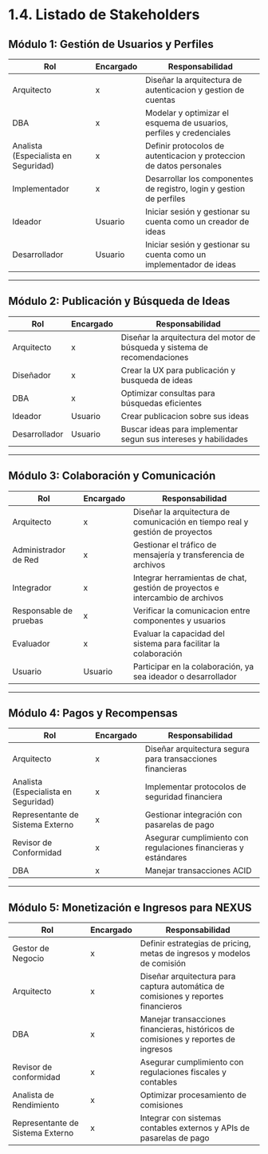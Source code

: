 # 1.4. Listado de Stakeholders

## Módulo 1: Gestión de Usuarios y Perfiles

|Rol|Encargado|Responsabilidad|
|-|-|-|
|Arquitecto|x|Diseñar la arquitectura de autenticacion y gestion de cuentas|
|DBA|x|Modelar y optimizar el esquema de usuarios, perfiles y credenciales|
|Analista (Especialista en Seguridad)|x|Definir protocolos de autenticacion y proteccion de datos personales|
|Implementador|x|Desarrollar los componentes de registro, login y gestion de perfiles|
|Ideador|Usuario|Iniciar sesión y gestionar su cuenta como un creador de ideas|
|Desarrollador|Usuario|Iniciar sesión y gestionar su cuenta como un implementador de ideas|
---

## Módulo 2: Publicación y Búsqueda de Ideas

|Rol|Encargado|Responsabilidad|
|-|-|-|
|Arquitecto|x|Diseñar la arquitectura del motor de búsqueda y sistema de recomendaciones|
|Diseñador|x|Crear la UX para publicación y busqueda de ideas|
|DBA|x|Optimizar consultas para búsquedas eficientes|
|Ideador|Usuario|Crear publicacion sobre sus ideas|
|Desarrollador|Usuario|Buscar ideas para implementar segun sus intereses y habilidades|
---

## Módulo 3: Colaboración y Comunicación

|Rol|Encargado|Responsabilidad|
|-|-|-|
|Arquitecto|x|Diseñar la arquitectura de comunicación en tiempo real y gestión de proyectos|
|Administrador de Red|x|Gestionar el tráfico de mensajería y transferencia de archivos|
|Integrador|x|Integrar herramientas de chat, gestión de proyectos e intercambio de archivos|
|Responsable de pruebas|x|Verificar la comunicacion entre componentes y usuarios|
|Evaluador|x|Evaluar la capacidad del sistema para facilitar la colaboración|
|Usuario|Usuario|Participar en la colaboración, ya sea ideador o desarrollador|
---

## Módulo 4: Pagos y Recompensas
|Rol|Encargado|Responsabilidad|
|-|-|-|
|Arquitecto|x|Diseñar arquitectura segura para transacciones financieras|
|Analista (Especialista en Seguridad) |x|Implementar protocolos de seguridad financiera|
|Representante de Sistema Externo|x| Gestionar integración con pasarelas de pago|
|Revisor de Conformidad|x|Asegurar cumplimiento con regulaciones financieras y estándares|
|DBA|x|Manejar transacciones ACID|
---

## Módulo 5: Monetización e Ingresos para NEXUS
|Rol|Encargado|Responsabilidad|
|-|-|-|
|Gestor de Negocio|x|Definir estrategias de pricing, metas de ingresos y modelos de comisión|
|Arquitecto|x|Diseñar arquitectura para captura automática de comisiones y reportes financieros|
|DBA|x|Manejar transacciones financieras, históricos de comisiones y reportes de ingresos|
|Revisor de conformidad|x|Asegurar cumplimiento con regulaciones fiscales y contables|
|Analista de Rendimiento|x|Optimizar procesamiento de comisiones|
|Representante de Sistema Externo|x|Integrar con sistemas contables externos y APIs de pasarelas de pago|
